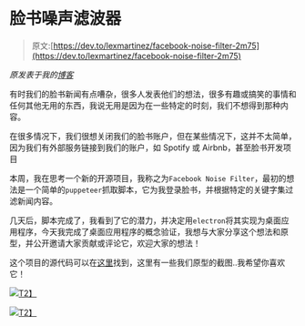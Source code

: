 # 脸书噪声滤波器

> 原文:[https://dev.to/lexmartinez/facebook-noise-filter-2m75](https://dev.to/lexmartinez/facebook-noise-filter-2m75)

*原发表于我的[博客](https://redknot.io/articles/writing-realtime-poll-w-go)*

有时我们的脸书新闻有点嘈杂，很多人发表他们的想法，很多有趣或搞笑的事情和任何其他无用的东西，我说无用是因为在一些特定的时刻，我们不想得到那种内容。

在很多情况下，我们很想关闭我们的脸书账户，但在某些情况下，这并不太简单，因为我们有外部服务链接到我们的账户，如 Spotify 或 Airbnb，甚至脸书开发项目

本周，我在思考一个新的开源项目，我称之为`Facebook Noise Filter`，最初的想法是一个简单的`puppeteer`抓取脚本，它为我登录脸书，并根据特定的关键字集过滤新闻内容。

几天后，脚本完成了，我看到了它的潜力，并决定用`electron`将其实现为桌面应用程序，今天我完成了桌面应用程序的概念验证，我想与大家分享这个想法和原型，并公开邀请大家贡献或评论它，欢迎大家的想法！

这个项目的源代码可以在[这里](https://github.com/lexmartinez/facebook-noise-filter)找到，这里有一些我们原型的截图..我希望你喜欢它！

[![](../Images/44f797e4f7af9e165c55c674b18f415b.png)T2】](https://res.cloudinary.com/practicaldev/image/fetch/s--NurFgPSh--/c_limit%2Cf_auto%2Cfl_progressive%2Cq_auto%2Cw_880/https://github.com/lexmartinez/facebook-noise-filter/raw/master/screenshots/screenshot-1.png)

[![](../Images/fcca40cfcf0a11d5594dd8ae6a95c423.png)T2】](https://res.cloudinary.com/practicaldev/image/fetch/s--w_WZhVRI--/c_limit%2Cf_auto%2Cfl_progressive%2Cq_auto%2Cw_880/https://github.com/lexmartinez/facebook-noise-filter/raw/master/screenshots/screenshot-feed.png)